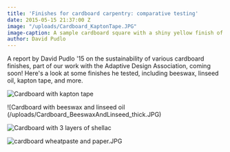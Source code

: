 ```yaml
---
title: 'Finishes for cardboard carpentry: comparative testing'
date: 2015-05-15 21:37:00 Z
image: "/uploads/Cardboard_KaptonTape.JPG"
image-caption: A sample cardboard square with a shiny yellow finish of Kapton tape.
author: David Pudlo
---
```


A report by David Pudlo '15 on the sustainability of various cardboard finishes, part of our work with the Adaptive Design Association, coming soon! Here's a look at some finishes he tested, including beeswax, linseed oil, kapton tape, and more.

![Cardboard with kapton tape](/uploads/Cardboard_KaptonTape-cad49a.JPG)

![Cardboard with beeswax and linseed oil (/uploads/Cardboard_BeeswaxAndLinseed_thick.JPG)

![Cardboard with 3 layers of shellac](/uploads/Cardboard_3Shellac.JPG)

![cardboard wheatpaste and paper.JPG](/uploads/cardboard%20wheatpaste%20and%20paper.JPG)




